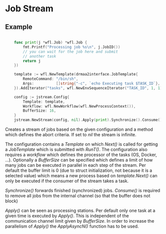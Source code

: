 # Job Stream

## Example

```go

    func print(j *wfl.Job) *wfl.Job {
	    fmt.Printf("Processing job %s\n", j.JobID())
	    // you can wait for the job here and submit
	    // another task
	    return j
    })

    template := wfl.NewTemplate(drmaa2interface.JobTemplate{
		RemoteCommand: "/bin/sh",
		Args:          []string{"-c", `echo Executing task $TASK_ID`},
    }).AddIterator("tasks", wfl.NewEnvSequenceIterator("TASK_ID", 1, 1))

    config := jstream.Config{
    	Template: template,
    	Workflow: wfl.NewWorkflow(wfl.NewProcessContext()),
    	BufferSize: 16,
    }
    jstream.NewStream(config, nil).Apply(print).Synchronize().Consume()

```

Creates a stream of jobs based on the given configuration and a method which
defines the abort criteria. If set to _nil_ the stream is infinite.

The configuration contains a _Template_ on which _Next()_ is called for getting
a _JobTemplate_ which is submitted with _RunT()_. The configuration also requires
a _workflow_ which defines the processor of the tasks (OS, Docker, ...). Optionally
a _BufferSize_ can be specified which defines a limit of how many jobs can be executed
in parallel in each step of the stream. Per default the buffer limit is 0 (due to struct
initialization, not because it is a selected value) which means a new process based on 
_template.Next()_ can only be executed if the consumer of the stream takes a task. 

_Synchronize()_ forwards finished (synchronized) jobs. _Consume()_ is required
to remove all jobs from the internal channel (so that the buffer does not block)

_Apply()_ can be seen as processing stations. Per default only one task at a given
time is executed by _Apply()_. This is independent of the communication channel
limit given by _BufferSize_. In order to increase the parallelism of _Apply()_ the
_ApplyAsyncN()_ function has to be used.
